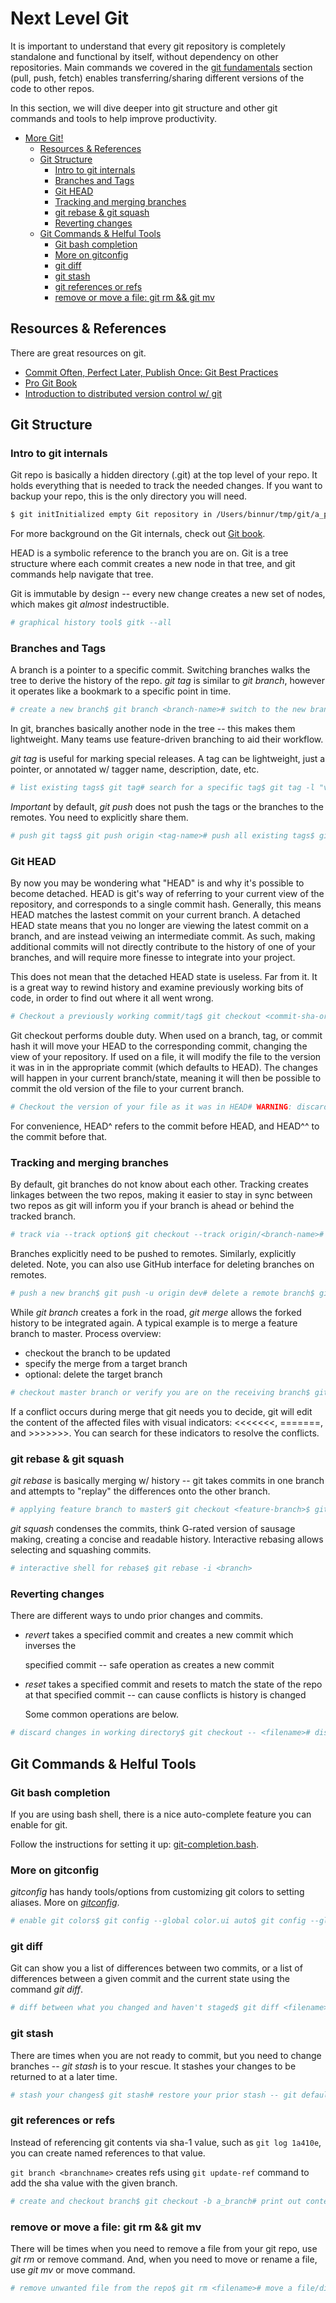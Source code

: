 # Next Level Git

It is important to understand that every git repository is completely standalone and functional by itself, without dependency on other repositories. Main commands we covered in the [git fundamentals]() section \(pull, push, fetch\) enables transferring/sharing different versions of the code to other repos.

In this section, we will dive deeper into git structure and other git commands and tools to help improve productivity.

* [More Git!](git_advanced.md#more-git)
  * [Resources & References](git_advanced.md#resources--references)
  * [Git Structure](git_advanced.md#git-structure)
    * [Intro to git internals](git_advanced.md#intro-to-git-internals)
    * [Branches and Tags](git_advanced.md#branches-and-tags)
    * [Git HEAD](git_advanced.md#git-head)
    * [Tracking and merging branches](git_advanced.md#tracking-and-merging-branches)
    * [git rebase & git squash](git_advanced.md#git-rebase--git-squash)
    * [Reverting changes](git_advanced.md#reverting-changes)
  * [Git Commands & Helful Tools](git_advanced.md#git-commands--helful-tools)
    * [Git bash completion](git_advanced.md#git-bash-completion)
    * [More on gitconfig](git_advanced.md#more-on-gitconfig)
    * [git diff](git_advanced.md#git-diff)
    * [git stash](git_advanced.md#git-stash)
    * [git references or refs](git_advanced.md#git-references-or-refs)
    * [remove or move a file: git rm && git mv](git_advanced.md#remove-or-move-a-file-git-rm--git-mv)

## Resources & References

There are great resources on git.

* [Commit Often, Perfect Later, Publish Once: Git Best Practices](https://sethrobertson.github.io/GitBestPractices/)
* [Pro Git Book](https://git-scm.com/book/en/v2)
* [Introduction to distributed version control w/ git](https://cleanercode.com/introduction-to-git-talk/introduction-to-git.pdf)

## Git Structure

### Intro to git internals

Git repo is basically a hidden directory \(.git\) at the top level of your repo. It holds everything that is needed to track the needed changes. If you want to backup your repo, this is the only directory you will need.

```bash
$ git initInitialized empty Git repository in /Users/binnur/tmp/git/a_project/.git/$ ls -F1 .gitHEADconfigdescriptionhooks/info/objects/refs/
```

For more background on the Git internals, check out [Git book](https://git-scm.com/book/en/v2/Git-Internals-Plumbing-and-Porcelain).

HEAD is a symbolic reference to the branch you are on. Git is a tree structure where each commit creates a new node in that tree, and git commands help navigate that tree.

Git is immutable by design -- every new change creates a new set of nodes, which makes git _almost_ indestructible.

```bash
# graphical history tool$ gitk --all
```

### Branches and Tags

A branch is a pointer to a specific commit. Switching branches walks the tree to derive the history of the repo. _git tag_ is similar to _git branch_, however it operates like a bookmark to a specific point in time.

```bash
# create a new branch$ git branch <branch-name># switch to the new branch$ git checkout <branch-name># create and checkout the branch simultaneously$ git checkout -b <branch-name># checkout master branch$ git checkout master# list branches that are tracked$ git branch# list all branches, including remotes$ git branch -a# pull all branches and tags from remotes$ git fetch --all# pull branches from a specific remote$ git fetch origin
```

In git, branches basically another node in the tree -- this makes them lightweight. Many teams use feature-driven branching to aid their workflow.

_git tag_ is useful for marking special releases. A tag can be lightweight, just a pointer, or annotated w/ tagger name, description, date, etc.

```bash
# list existing tags$ git tag# search for a specific tag$ git tag -l "v1.8*"# create a tag w/ an annotated message$ git tag -a v1.0 -m "Release ready for 1st match"# create a tag w/ annotation and prompt editor for message$ git tag -a v1.0 -m# show details on the tag$ git show v1.0# lightweight tag -- only stores commit info$ git tag v1.1
```

_Important_ by default, _git push_ does not push the tags or the branches to the remotes. You need to explicitly share them.

```bash
# push git tags$ git push origin <tag-name># push all existing tags$ git push origin --tags# delete a tag --> this doesn't remove the tag from remotes$ git tag -d <tag-name># remote a tag from the remote$ git push origin :refs/tags/<tag-name># you can checkout a tag, though it creates a DETACHED HEAD state$ git checkout <tag-name>
```

### Git HEAD

By now you may be wondering what "HEAD" is and why it's possible to become detached. HEAD is git's way of referring to your current view of the repository, and corresponds to a single commit hash. Generally, this means HEAD matches the lastest commit on your current branch. A detached HEAD state means that you no longer are viewing the latest commit on a branch, and are instead veiwing an intermediate commit. As such, making additional commits will not directly contribute to the history of one of your branches, and will require more finesse to integrate into your project.

This does not mean that the detached HEAD state is useless. Far from it. It is a great way to rewind history and examine previously working bits of code, in order to find out where it all went wrong.

```bash
# Checkout a previously working commit/tag$ git checkout <commit-sha-or-tag-name># From detached HEAD state, your local repository now matches the commit# You can compile and test code# Commits you make will be off of the detached HEAD state and wont be kept by default$ git add .$ git commit -m "A commit on a detached HEAD"# Create a new branch from the detached HEAD state in order to keep commits$ git checkout -b <new-branch-name># The commits you made before making the branch are still tracked# HEAD now points to the end of the new branch (not detached)# Merge your changes back into master.$ git checkout master$ git merge <new-branch-name>
```

Git checkout performs double duty. When used on a branch, tag, or commit hash it will move your HEAD to the corresponding commit, changing the view of your repository. If used on a file, it will modify the file to the version it was in in the appropriate commit \(which defaults to HEAD\). The changes will happen in your current branch/state, meaning it will then be possible to commit the old version of the file to your current branch.

```bash
# Checkout the version of your file as it was in HEAD# WARNING: discards all unstaged, uncommitted changes$ git checkout <file># Checkout the version of your file as it was in a tag/commit$ git checkout <commit-sha-or-tag-name> <file>
```

For convenience, HEAD^ refers to the commit before HEAD, and HEAD^^ to the commit before that.

### Tracking and merging branches

By default, git branches do not know about each other. Tracking creates linkages between the two repos, making it easier to stay in sync between two repos as git will inform you if your branch is ahead or behind the tracked branch.

```bash
# track via --track option$ git checkout --track origin/<branch-name># set the tracking on your HEAD branch$ git branch -u origin/<branch-name>
```

Branches explicitly need to be pushed to remotes. Similarly, explicitly deleted. Note, you can also use GitHub interface for deleting branches on remotes.

```bash
# push a new branch$ git push -u origin dev# delete a remote branch$ git push origin --delete <branch-name>
```

While _git branch_ creates a fork in the road, _git merge_ allows the forked history to be integrated again. A typical example is to merge a feature branch to master. Process overview:

* checkout the branch to be updated
* specify the merge from a target branch
* optional: delete the target branch

```bash
# checkout master branch or verify you are on the receiving branch$ git checkout master$ git status# merge from another branch, such as a feature branch$ git merge <feature-branch># optionally delete the feature branch$ git branch -d <feature-branch>
```

If a conflict occurs during merge that git needs you to decide, git will edit the content of the affected files with visual indicators: &lt;&lt;&lt;&lt;&lt;&lt;&lt;, =======, and &gt;&gt;&gt;&gt;&gt;&gt;&gt;. You can search for these indicators to resolve the conflicts.

### git rebase & git squash

_git rebase_ is basically merging w/ history -- git takes commits in one branch and attempts to "replay" the differences onto the other branch.

```bash
# applying feature branch to master$ git checkout <feature-branch>$ git rebase master
```

_git squash_ condenses the commits, think G-rated version of sausage making, creating a concise and readable history. Interactive rebasing allows selecting and squashing commits.

```bash
# interactive shell for rebase$ git rebase -i <branch>
```

### Reverting changes

There are different ways to undo prior changes and commits.

* _revert_ takes a specified commit and creates a new commit which inverses the

  specified commit -- safe operation as creates a new commit

* _reset_ takes a specified commit and resets to match the state of the repo at that specified commit -- can cause conflicts is history is changed

  Some common operations are below.

```bash
# discard changes in working directory$ git checkout -- <filename># discard staged files$ git reset HEAD
```

## Git Commands & Helful Tools

### Git bash completion

If you are using bash shell, there is a nice auto-complete feature you can enable for git.

Follow the instructions for setting it up: [git-completion.bash](https://github.com/git/git/blob/master/contrib/completion/git-completion.bash).

### More on gitconfig

_gitconfig_ has handy tools/options from customizing git colors to setting aliases. More on [_gitconfig_](http://michaelwales.com/articles/make-gitconfig-work-for-you/).

```bash
# enable git colors$ git config --global color.ui auto$ git config --global alias.co checkout$ git config --global alias.st status
```

### git diff

Git can show you a list of differences between two commits, or a list of differences between a given commit and the current state using the command _git diff_.

```bash
# diff between what you changed and haven't staged$ git diff <filename># diff between current branch and another branch$ git diff <branch-name>
```

### git stash

There are times when you are not ready to commit, but you need to change branches -- _git stash_ is to your rescue. It stashes your changes to be returned to at a later time.

```bash
# stash your changes$ git stash# restore your prior stash -- git default to most recent stash$ git stash apply# see a list of your stashes$ git stash list# remove a stash$ git stash drop
```

### git references or refs

Instead of referencing git contents via sha-1 value, such as `git log 1a410e`, you can create named references to that value.

`git branch <branchname>` creates refs using `git update-ref` command to add the sha value with the given branch.

```bash
# create and checkout branch$ git checkout -b a_branch# print out content of HEAD$ cat .git/HEADref: refs/heads/a_branch
```

### remove or move a file: git rm && git mv

There will be times when you need to remove a file from your git repo, use _git rm_ or remove command. And, when you need to move or rename a file, use _git mv_ or move command.

```bash
# remove unwanted file from the repo$ git rm <filename># move a file/directory$ git mv <oldname> <newname>
```

